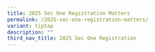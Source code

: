 ```yaml
---
title: 2025 Sec One Registration Matters
permalink: /2025-sec-one-registration-matters/
variant: tiptap
description: ""
third_nav_title: 2025 Sec One Registration
---
```


